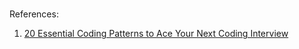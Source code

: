 #

References:
1. [20 Essential Coding Patterns to Ace Your Next Coding Interview ](https://dev.to/arslan_ah/20-essential-coding-patterns-to-ace-your-next-coding-interview-32a3)
